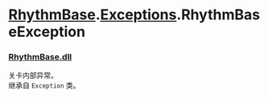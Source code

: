 # [RhythmBase](../namespaces.md).[Exceptions](../namespace/Exceptions.md).RhythmBaseException
### [RhythmBase.dll](../assembly/RhythmBase.md)
关卡内部异常。  
继承自 `Exception` 类。